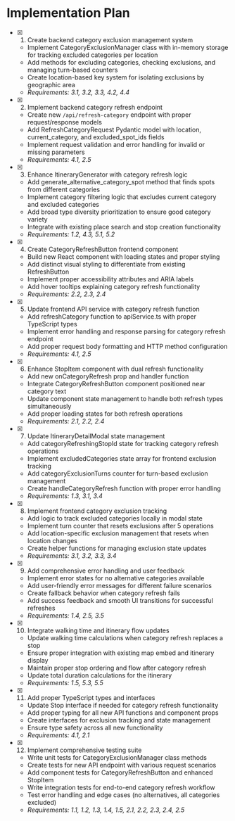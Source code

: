 # Implementation Plan

- [x] 1. Create backend category exclusion management system
  - Implement CategoryExclusionManager class with in-memory storage for tracking excluded categories per location
  - Add methods for excluding categories, checking exclusions, and managing turn-based counters
  - Create location-based key system for isolating exclusions by geographic area
  - _Requirements: 3.1, 3.2, 3.3, 4.2, 4.4_

- [x] 2. Implement backend category refresh endpoint
  - Create new `/api/refresh-category` endpoint with proper request/response models
  - Add RefreshCategoryRequest Pydantic model with location, current_category, and excluded_spot_ids fields
  - Implement request validation and error handling for invalid or missing parameters
  - _Requirements: 4.1, 2.5_

- [x] 3. Enhance ItineraryGenerator with category refresh logic
  - Add generate_alternative_category_spot method that finds spots from different categories
  - Implement category filtering logic that excludes current category and excluded categories
  - Add broad type diversity prioritization to ensure good category variety
  - Integrate with existing place search and stop creation functionality
  - _Requirements: 1.2, 4.3, 5.1, 5.2_

- [x] 4. Create CategoryRefreshButton frontend component
  - Build new React component with loading states and proper styling
  - Add distinct visual styling to differentiate from existing RefreshButton
  - Implement proper accessibility attributes and ARIA labels
  - Add hover tooltips explaining category refresh functionality
  - _Requirements: 2.2, 2.3, 2.4_

- [x] 5. Update frontend API service with category refresh function
  - Add refreshCategory function to apiService.ts with proper TypeScript types
  - Implement error handling and response parsing for category refresh endpoint
  - Add proper request body formatting and HTTP method configuration
  - _Requirements: 4.1, 2.5_

- [x] 6. Enhance StopItem component with dual refresh functionality
  - Add new onCategoryRefresh prop and handler function
  - Integrate CategoryRefreshButton component positioned near category text
  - Update component state management to handle both refresh types simultaneously
  - Add proper loading states for both refresh operations
  - _Requirements: 2.1, 2.2, 2.4_

- [x] 7. Update ItineraryDetailModal state management
  - Add categoryRefreshingStopId state for tracking category refresh operations
  - Implement excludedCategories state array for frontend exclusion tracking
  - Add categoryExclusionTurns counter for turn-based exclusion management
  - Create handleCategoryRefresh function with proper error handling
  - _Requirements: 1.3, 3.1, 3.4_

- [x] 8. Implement frontend category exclusion tracking
  - Add logic to track excluded categories locally in modal state
  - Implement turn counter that resets exclusions after 5 operations
  - Add location-specific exclusion management that resets when location changes
  - Create helper functions for managing exclusion state updates
  - _Requirements: 3.1, 3.2, 3.3, 3.4_

- [x] 9. Add comprehensive error handling and user feedback
  - Implement error states for no alternative categories available
  - Add user-friendly error messages for different failure scenarios
  - Create fallback behavior when category refresh fails
  - Add success feedback and smooth UI transitions for successful refreshes
  - _Requirements: 1.4, 2.5, 3.5_

- [x] 10. Integrate walking time and itinerary flow updates
  - Update walking time calculations when category refresh replaces a stop
  - Ensure proper integration with existing map embed and itinerary display
  - Maintain proper stop ordering and flow after category refresh
  - Update total duration calculations for the itinerary
  - _Requirements: 1.5, 5.3, 5.5_

- [x] 11. Add proper TypeScript types and interfaces
  - Update Stop interface if needed for category refresh functionality
  - Add proper typing for all new API functions and component props
  - Create interfaces for exclusion tracking and state management
  - Ensure type safety across all new functionality
  - _Requirements: 4.1, 2.1_

- [x] 12. Implement comprehensive testing suite
  - Write unit tests for CategoryExclusionManager class methods
  - Create tests for new API endpoint with various request scenarios
  - Add component tests for CategoryRefreshButton and enhanced StopItem
  - Write integration tests for end-to-end category refresh workflow
  - Test error handling and edge cases (no alternatives, all categories excluded)
  - _Requirements: 1.1, 1.2, 1.3, 1.4, 1.5, 2.1, 2.2, 2.3, 2.4, 2.5_